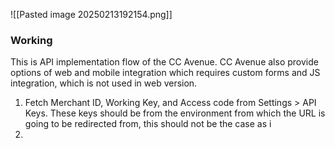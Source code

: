 ![[Pasted image 20250213192154.png]]

### Working
This is API implementation flow of the CC Avenue. 
CC Avenue also provide options of web and mobile integration which requires custom forms and JS integration, which is not used in web version.

1. Fetch Merchant ID, Working Key, and Access code from Settings > API Keys. 
	These keys should be from the environment from which the URL is going to be redirected from, this should not be the case as i 
2. 